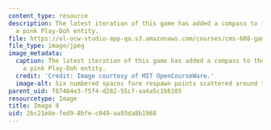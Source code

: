 ```yaml
---
content_type: resource
description: The latest iteration of this game has added a compass to the board and
  a pink Play-Doh entity.
file: https://ol-ocw-studio-app-qa.s3.amazonaws.com/courses/cms-608-game-design-spring-2008/2bc21e8efed98bfec049aa93da8b1968_08.jpg
file_type: image/jpeg
image_metadata:
  caption: The latest iteration of this game has added a compass to the board and
    a pink Play-Doh entity.
  credit: 'Credit: Image courtesy of MIT OpenCourseWare.'
  image-alt: Six numbered spaces form respawn points scattered around the board.
parent_uid: f87464e3-f5f4-d282-55cf-aa4a5c1b6105
resourcetype: Image
title: Image 8
uid: 2bc21e8e-fed9-8bfe-c049-aa93da8b1968
---
```

